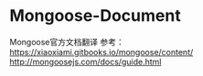 # Mongoose-Document
Mongoose官方文档翻译
参考：
https://xiaoxiami.gitbooks.io/mongoose/content/
http://mongoosejs.com/docs/guide.html

